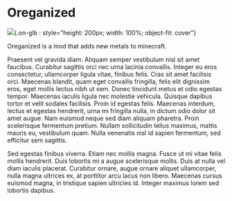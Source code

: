 # Oreganized

![](/assets/oreganized/banner.png){.on-glb : style="height: 200px; width: 100%; object-fit: cover"}

Oreganized is a mod that adds new metals to minecraft.

Praesent vel gravida diam. Aliquam semper vestibulum nisl sit amet faucibus. Curabitur sagittis orci nec urna lacinia convallis. Integer eu eros consectetur, ullamcorper ligula vitae, finibus felis. Cras sit amet facilisis orci. Maecenas blandit, quam eget convallis fringilla, felis elit dignissim eros, eget mollis lectus nibh ut sem. Donec tincidunt metus et odio egestas tempor. Maecenas iaculis ligula nec molestie vehicula. Quisque dapibus tortor et velit sodales facilisis. Proin id egestas felis. Maecenas interdum, lectus et egestas hendrerit, urna mi fringilla nulla, in dictum odio dolor sit amet augue. Nam euismod neque sed diam aliquam pharetra. Proin scelerisque fermentum pretium. Nullam sollicitudin tellus maximus, mattis mauris eu, vestibulum quam. Nulla venenatis nisl id sapien fermentum, sed efficitur sem sagittis.

Sed egestas finibus viverra. Etiam nec mollis magna. Fusce ut mi vitae felis mollis hendrerit. Duis lobortis mi a augue scelerisque mollis. Duis at nulla vel diam iaculis placerat. Curabitur ornare, augue ornare aliquet ullamcorper, nulla magna ultrices ex, at porttitor arcu lacus non libero. Maecenas cursus euismod magna, in tristique sapien ultricies id. Integer maximus lorem sed lobortis dapibus.
